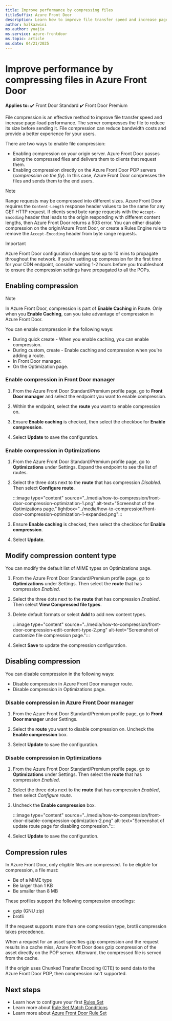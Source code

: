 ```yaml
---
title: Improve performance by compressing files 
titleSuffix: Azure Front Door
description: Learn how to improve file transfer speed and increase page-load performance by compressing your files in Azure Front Door.
author: halkazwini
ms.author: yuajia
ms.service: azure-frontdoor
ms.topic: article
ms.date: 04/21/2025
---
```


# Improve performance by compressing files in Azure Front Door

**Applies to:** :heavy_check_mark: Front Door Standard :heavy_check_mark: Front Door Premium

File compression is an effective method to improve file transfer speed and increase page-load performance. The server compresses the file to reduce its size before sending it. File compression can reduce bandwidth costs and provide a better experience for your users.

There are two ways to enable file compression:

- Enabling compression on your origin server. Azure Front Door passes along the compressed files and delivers them to clients that request them.
- Enabling compression directly on the Azure Front Door POP servers (*compression on the fly*). In this case, Azure Front Door compresses the files and sends them to the end users.

> [!NOTE]
> Range requests may be compressed into different sizes. Azure Front Door requires the `Content-Length` response header values to be the same for any GET HTTP request. If clients send byte range requests with the `Accept-Encoding` header that leads to the origin responding with different content lengths, then Azure Front Door returns a 503 error. You can either disable compression on the origin/Azure Front Door, or create a Rules Engine rule to remove the `Accept-Encoding` header from byte range requests.

> [!IMPORTANT]
> Azure Front Door configuration changes take up to 10 mins to propagate throughout the network. If you're setting up compression for the first time for your CDN endpoint, consider waiting 1-2 hours before you troubleshoot to ensure the compression settings have propagated to all the POPs.

## Enabling compression

> [!NOTE]
> In Azure Front Door, compression is part of **Enable Caching** in Route. Only when you **Enable Caching**, can you take advantage of compression in Azure Front Door.

You can enable compression in the following ways:
* During quick create - When you enable caching, you can enable compression.
* During custom, create - Enable caching and compression when you're adding a route. 
* In Front Door manager.
* On the Optimization page.

### Enable compression in Front Door manager

1. From the Azure Front Door Standard/Premium profile page, go to **Front Door manager** and select the endpoint you want to enable compression.

1. Within the endpoint, select the **route** you want to enable compression on.
  

1. Ensure **Enable caching** is checked, then select the checkbox for **Enable compression**.

1. Select **Update** to save the configuration.

### Enable compression in Optimizations

1. From the Azure Front Door Standard/Premium profile page, go to **Optimizations** under Settings. Expand the endpoint to see the list of routes. 

1. Select the three dots next to the **route** that has compression *Disabled*. Then select **Configure route**.

   :::image type="content" source="../media/how-to-compression/front-door-compression-optimization-1.png" alt-text="Screenshot of the Optimizations page." lightbox="../media/how-to-compression/front-door-compression-optimization-1-expanded.png"::: 

1. Ensure **Enable caching** is checked, then select the checkbox for **Enable compression**.

1. Select **Update**.

## Modify compression content type

You can modify the default list of MIME types on Optimizations page.

1. From the Azure Front Door Standard/Premium profile page, go to **Optimizations** under Settings. Then select the **route** that has compression *Enabled*.

1. Select the three dots next to the **route** that has compression *Enabled*. Then select **View Compressed file types**.


1. Delete default formats or select **Add** to add new content types.

   :::image type="content" source="../media/how-to-compression/front-door-compression-edit-content-type-2.png" alt-text="Screenshot of customize file compression page."::: 

1. Select **Save** to update the compression configuration.

## Disabling compression

You can disable compression in the following ways:
* Disable compression in Azure Front Door manager route.
* Disable compression in Optimizations page.

### Disable compression in Azure Front Door manager

1. From the Azure Front Door Standard/Premium profile page, go to **Front Door manager** under Settings.

1. Select the **route** you want to disable compression on. Uncheck the **Enable compression** box.

1. Select **Update** to save the configuration.

### Disable compression in Optimizations

1. From the Azure Front Door Standard/Premium profile page, go to **Optimizations** under Settings. Then select the **route** that has compression *Enabled*.

1. Select the three dots next to the **route** that has compression *Enabled*, then select *Configure route*.

1. Uncheck the **Enable compression** box.

    :::image type="content" source="../media/how-to-compression/front-door-disable-compression-optimization-2.png" alt-text="Screenshot of update route page for disabling compression."::: 

1. Select **Update** to save the configuration.

## Compression rules

In Azure Front Door, only eligible files are compressed. To be eligible for compression, a file must:
* Be of a MIME type 
* Be larger than 1 KB
* Be smaller than 8 MB

These profiles support the following compression encodings:
* gzip (GNU zip)
* brotli 

If the request supports more than one compression type, brotli compression takes precedence.

When a request for an asset specifies gzip compression and the request results in a cache miss, Azure Front Door does gzip compression of the asset directly on the POP server. Afterward, the compressed file is served  from the cache.

If the origin uses Chunked Transfer Encoding (CTE) to send data to the Azure Front Door POP, then compression isn't supported.

## Next steps

- Learn how to configure your first [Rules Set](how-to-configure-rule-set.md)
- Learn more about [Rule Set Match Conditions](concept-rule-set-match-conditions.md)
- Learn more about [Azure Front Door Rule Set](../front-door-rules-engine.md)

